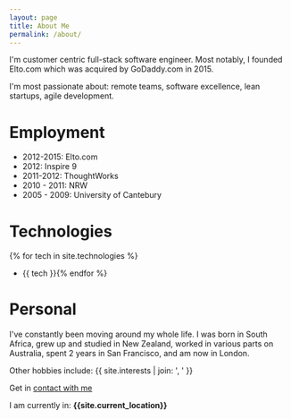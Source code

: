 ```yaml
---
layout: page
title: About Me
permalink: /about/
---
```


I'm customer centric full-stack software engineer. Most notably, I founded Elto.com which was acquired by GoDaddy.com in 2015.

I'm most passionate about: remote teams, software excellence, lean startups, agile development.


# Employment

* 2012-2015: Elto.com
* 2012: Inspire 9
* 2011-2012: ThoughtWorks
* 2010 - 2011: NRW
* 2005 - 2009: University of Cantebury


# Technologies

{% for tech in site.technologies %}
  * {{ tech }}{% endfor %}

# Personal

I've constantly been moving around my whole life. I was born in South Africa, 
grew up and studied in New Zealand, worked in various parts on Australia,
spent 2 years in San Francisco, and am now in London.

Other hobbies include: {{ site.interests | join: ', ' }}

Get in [contact with me][email]

I am currently in: **{{site.current_location}}**

[email]: mailto:{{site.email}}